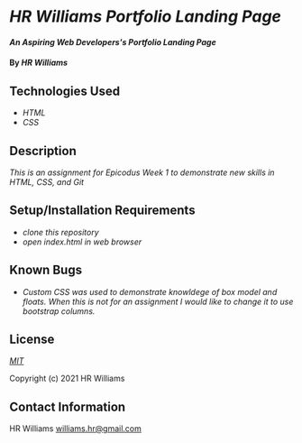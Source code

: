 # _HR Williams Portfolio Landing Page_

#### _An Aspiring Web Developers's Portfolio Landing Page_

#### By _**HR Williams**_

## Technologies Used

* _HTML_
* _CSS_

## Description

_This is an assignment for Epicodus Week 1 to demonstrate new skills in HTML, CSS, and Git_

## Setup/Installation Requirements

* _clone this repository_
* _open index.html in web browser_


## Known Bugs

* _Custom CSS was used to demonstrate knowldege of box model and floats. When this is not for an assignment I would like to change it to use bootstrap columns._

## License

_[MIT](https://choosealicense.com/licenses/mit/)_

Copyright (c) 2021 HR Williams

## Contact Information

HR Williams <williams.hr@gmail.com>